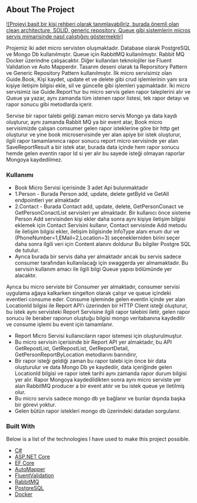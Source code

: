 
<!-- ABOUT THE PROJECT -->
## About The Project

[![Projeyi basit bir kişi rehberi olarak tanımlayabiliriz, burada önemli olan clean architecture, SOLID, generic repository, Queue gibi sistemlerin micros servis mimarisinde nasıl çalıştığını göstermektir]](https://github.com/edipgenc/guide)


Projemiz iki adet micro servisten oluşmaktadır.
Database olarak PostgreSQL ve Mongo Db kullanılmıştır.
Queue için RabbitMQ kullanılmıştır.
Rabbit MQ Docker üzerindne çalışacaktır.
Diğer kullanılan teknolojiler ise Fluent Validation ve Auto Mapperdır.
Tasarım deseni olarak ta Reporsitory Pattern ve Generic Repository Pattern kullanılmıştır.
İlk micro servisimiz olan Guide.Book, Kişi kaydet, update et ve delete gibi crud işlemlerinin yanı sıra kişiye iletişim bilgisi ekle, sil ve güncelle gibi işlemleri yapmaktadır.
İki micro servisimiz ise Guide.Report'tur bu micro servis gelen rapor taleplerini alır ve Queue ya yazar, aynı zamanda tüm istenen rapor listesi, tek rapor detayı ve rapor sonucu gibi metodlarda içerir.

Servise bir rapor talebi geliği zaman micro servis Mongo ya data kaydı oluşturur, aynı zamanda Rabbit MQ ya bir event atar, Book micro servisimizde çalışan comsumer gelen rapor isteklerine göre bir http get oluşturur ve yine book microservisinde yer alan apiye bir istek oluşturur, ilgili rapor tamamlanınca rapor sonucu report micro servisinde yer alan SaveReportResult a bir istek atar, burada data içinde hem rapor sonucu hemde gelen eventin rapor Id si yer alır bu sayede isteği olmayan raporlar Mongoya kaydedilmez.

### Kullanımı

* Book Micro Servisi içerisinde 3 adet Api bulunmaktadır 
* 1.Person - Burada Person add, update, delete getById ve GetAll endpointleri yer almaktadır
* 2.Contact - Burada Contact add, update, delete, GetPersonConact ve GetPersonConactList servisleri yer almaktadır.
Bir kullanıcı önce sisteme Person Add servisinden kişi ekler daha sonra aynı kişiye iletişim bilgisi eklemek için Contact Servisini kullanır, Contact servisinde Add metodu ile iletişim bilgisi ekler, iletişim bilgisinde InfoType alanı enum dur ve (PhoneNumber=1,EMail=2,Location=3) seçeneklerniden birini seçer daha sonra ilgili veri için Content alanını doldurur
Bu bilgiler Postgre SQL de tutulur.
* Ayrıca burada bir servis daha yer almaktadır ancak bu servis sadece consumer tarafından kullanılacağı için swaggerda yer almamaktadır. Bu servisin kullanım amacı ile ilgili bilgi Queue yapısı bölümünde yer alacaktır.


Ayrıca bu micro serviste bir Consumer yer almaktadır, consumer servisi uygulama ağaya kalkarken singelton olarak çalışır ve queue içindeki eventleri consume eder. Consume işleminde gelen eventin içinde yer alan LocationId bilgisi ile Report API'ı üzerinden bir HTTP Client isteği oluşturur, bu istek aynı servisteki Report Servisine ilgili rapor talebini iletir, gelen rapor sonucu ile beraber raporun oluştuğu bilgisi mongo veritabanına kaydedilir ve consume işlemi bu event için tamamlanır.  

* Report Micro Servisi kullanıcıların rapor istemesi için oluşturulmuştur.
* Bu micro servisin içerisinde bir Report API yer almaktadır, bu API  GetRepostList, GetRepostList, GetReportDetail, GetPersonReportByLocation metodlarını barındırır, 
* Bir rapor isteği geldiği zaman bu rapor talebi için önce bir data oluşturulur ve data Mongo Db ye kaydediir, data içeriğinde gelen LocationId bilgisi ve rapor istek tarihi aynı zamanda rapor durum bilgisi yer alır.
Rapor Mongoya kaydedildikten sonra aynı micro serviste yer alan RabbitMQ producer a bir event atılır ve bu istek queue ye iletilmiş olur.
* Bu micro servis sadece mongo db ye bağlanır ve bunlar dışında başka bir görevi yoktur.
* Gelen bütün rapor istekleri mongo db üzerindeki datadan sorgulanır.


### Built With

Below is a list of the technologies I have used to make this project possible.

* [C#](https://docs.microsoft.com/en-us/dotnet/csharp/)
* [ASP.NET Core](https://docs.microsoft.com/en-us/aspnet/core/introduction-to-aspnet-core?view=aspnetcore-6.0)
* [EF Core](https://docs.microsoft.com/en-us/ef/core/)
* [AutoMapper](https://github.com/AutoMapper/AutoMapper)
* [FluentValidation](https://docs.fluentvalidation.net/en/latest/)
* [RabbitMQ](https://www.rabbitmq.com/)
* [PostgreSQL](https://www.postgresql.org/)
* [Docker](https://docker.com/)


